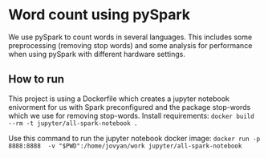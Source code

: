 # Word count using pySpark 
We use pySpark to count words in several languages. This includes some preprocessing (removing stop words) and some analysis for performance when using pySpark with different hardware settings. 

## How to run
This project is using a Dockerfile which creates a jupyter notebook enivorment for us with Spark preconfigured and the package stop-words which we use for removing stop-words. 
Install requirements: 
`docker build --rm -t jupyter/all-spark-notebook .`

Use this command to run the jupyter notebook docker image: 
`docker run -p 8888:8888  -v "$PWD":/home/jovyan/work jupyter/all-spark-notebook`
